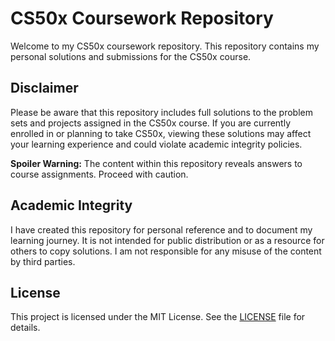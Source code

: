 # CS50x Coursework Repository

Welcome to my CS50x coursework repository. This repository contains my personal solutions and submissions for the CS50x course.

## Disclaimer

Please be aware that this repository includes full solutions to the problem sets and projects assigned in the CS50x course. If you are currently enrolled in or planning to take CS50x, viewing these solutions may affect your learning experience and could violate academic integrity policies.

**Spoiler Warning:** The content within this repository reveals answers to course assignments. Proceed with caution.

## Academic Integrity

I have created this repository for personal reference and to document my learning journey. It is not intended for public distribution or as a resource for others to copy solutions. I am not responsible for any misuse of the content by third parties.

## License

This project is licensed under the MIT License. See the [LICENSE](LICENSE) file for details.
